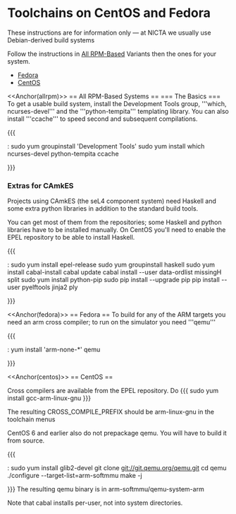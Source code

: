# Toolchains on CentOS and Fedora
 These instructions are for
information only — at NICTA we usually use Debian-derived build systems

Follow the instructions in [All RPM-Based](\#allrpm) Variants then
the ones for your system.

  -   [Fedora](\#fedora)
  -   [CentOS](\#centos)

&lt;&lt;Anchor(allrpm)&gt;&gt; == All RPM-Based Systems == === The
Basics === To get a usable build system, install the Development Tools
group, '''which, ncurses-devel''' and the '''python-tempita'''
templating library. You can also install '''ccache''' to speed second
and subsequent compilations.

{{{

:   sudo yum groupinstall 'Development Tools' sudo yum install which
    ncurses-devel python-tempita ccache

}}}

### Extras for CAmkES
 Projects using CAmkES (the seL4 component
system) need Haskell and some extra python libraries in addition to the
standard build tools.

You can get most of them from the repositories; some Haskell and python
libraries have to be installed manually. On CentOS you'll need to enable
the EPEL repository to be able to install Haskell.

{{{

:   sudo yum install epel-release sudo yum groupinstall haskell sudo yum
    install cabal-install cabal update cabal install --user data-ordlist
    missingH split sudo yum install python-pip sudo pip install
    --upgrade pip pip install --user pyelftools jinja2 ply

}}}

&lt;&lt;Anchor(fedora)&gt;&gt; == Fedora == To build for any of the ARM
targets you need an arm cross compiler; to run on the simulator you need
'''qemu'''

{{{

:   yum install 'arm-none-\*' qemu

}}}

&lt;&lt;Anchor(centos)&gt;&gt; == CentOS ==

Cross compilers are available from the EPEL repository. Do {{{ sudo yum
install gcc-arm-linux-gnu }}}

The resulting CROSS\_COMPILE\_PREFIX should be arm-linux-gnu in the
toolchain menus

CentOS 6 and earlier also do not prepackage qemu. You will have to build
it from source.

{{{

:   sudo yum install glib2-devel git clone <git://git.qemu.org/qemu.git>
    cd qemu ./configure --target-list=arm-softmmu make -j

}}} The resulting qemu binary is in arm-softmmu/qemu-system-arm

Note that cabal installs per-user, not into system directories.
